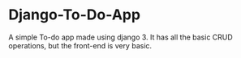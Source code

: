 # Django-To-Do-App
A simple To-do app made using django 3. It has all the basic CRUD operations, but the front-end is very basic.
